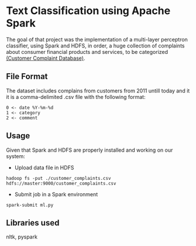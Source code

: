 # Text Classification using Apache Spark

The goal of that project was the implementation of a multi-layer perceptron classifier, using Spark and HDFS, in order, a huge collection of complaints about consumer financial products and services, to be categorized [(Customer Complaint Database)](https://catalog.data.gov/dataset/consumer-complaint-database).

## File Format

The dataset includes complains from customers from 2011 untill today and it it is a comma-delimited .csv file with the following format:

```
0 <- date %Y-%m-%d
1 <- category
2 <- comment
```

## Usage

Given that Spark and HDFS are properly installed and working on our system:

- Upload data file in HDFS
```
hadoop fs -put ./customer_complaints.csv hdfs://master:9000/customer_complaints.csv
```

- Submit job in a Spark environment
```
spark-submit ml.py
```

## Libraries used

nltk, pyspark
